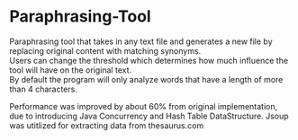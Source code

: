 # Paraphrasing-Tool
Paraphrasing tool that takes in any text file and generates a new file by replacing original content with matching synonyms.    
Users can change the threshold which determines how much influence the tool will have on the original text.  
By default the program will only analyze words that have a length of more than 4 characters.  
  
Performance was improved by about 60% from original implementation, due to introducing Java Concurrency and Hash Table DataStructure.
Jsoup was utitlized for extracting data from thesaurus.com 
